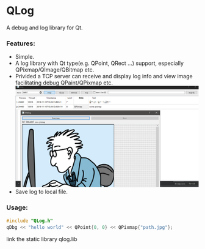 # QLog

A debug and log library for Qt.

### Features:
* Simple.
* A log library with Qt type(e.g. QPoint, QRect ...) support, especially QPixmap/QImage/QBitmap etc.
* Privided a TCP server can receive and display log info and view image facilitating debug QPaint/QPixmap etc.
![screenshot1](https://github.com/byteatom/qlog/blob/master/screenshot/screenshot1.png)
* Save log to local file.

### Usage:
``` cpp
#include "QLog.h"
qDbg << "hello world" << QPoint{0, 0} << QPixmap{"path.jpg"};
```

link the static library qlog.lib
